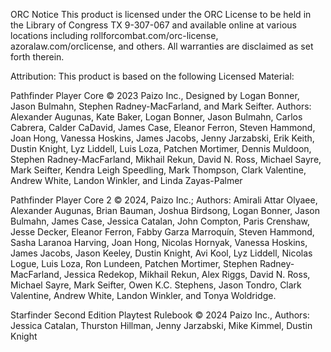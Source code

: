 ORC Notice
This product is licensed under the ORC License to be held in the Library of Congress TX 9-307-067 and available online at various locations including rollforcombat.com/orc-license, azoralaw.com/orclicense, and others. All warranties are disclaimed as set forth therein.

Attribution: This product is based on the following Licensed Material:

Pathfinder Player Core © 2023 Paizo Inc., Designed by Logan Bonner, Jason Bulmahn, Stephen Radney-MacFarland, and Mark Seifter. Authors: Alexander Augunas, Kate Baker, Logan Bonner, Jason Bulmahn, Carlos Cabrera, Calder CaDavid, James Case, Eleanor Ferron, Steven Hammond, Joan Hong, Vanessa Hoskins, James Jacobs, Jenny Jarzabski, Erik Keith, Dustin Knight, Lyz Liddell, Luis Loza, Patchen Mortimer, Dennis Muldoon, Stephen Radney-MacFarland, Mikhail Rekun, David N. Ross, Michael Sayre, Mark Seifter, Kendra Leigh Speedling, Mark Thompson, Clark Valentine, Andrew White, Landon Winkler, and Linda Zayas-Palmer

Pathfinder Player Core 2 © 2024, Paizo Inc.; Authors: Amirali Attar Olyaee, Alexander Augunas, Brian Bauman, Joshua Birdsong, Logan Bonner, Jason Bulmahn, James Case, Jessica Catalan, John Compton, Paris Crenshaw, Jesse Decker, Eleanor Ferron, Fabby Garza Marroquín, Steven Hammond, Sasha Laranoa Harving, Joan Hong, Nicolas Hornyak, Vanessa Hoskins, James Jacobs, Jason Keeley, Dustin Knight, Avi Kool, Lyz Liddell, Nicolas Logue, Luis Loza, Ron Lundeen, Patchen Mortimer, Stephen Radney-MacFarland, Jessica Redekop, Mikhail Rekun, Alex Riggs, David N. Ross, Michael Sayre, Mark Seifter, Owen K.C. Stephens, Jason Tondro, Clark Valentine, Andrew White, Landon Winkler, and Tonya Woldridge.

Starfinder Second Edition Playtest Rulebook © 2024 Paizo Inc., Authors: Jessica Catalan, Thurston Hillman, Jenny Jarzabski, Mike Kimmel, Dustin Knight